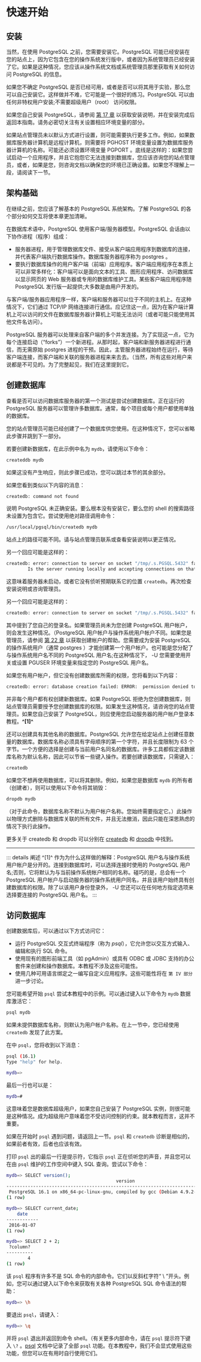 # 快速开始
## 安装
当然，在使用 PostgreSQL 之前，您需要安装它。PostgreSQL 可能已经安装在您的站点上，因为它包含在您的操作系统发行版中，或者因为系统管理员已经安装了它。如果是这种情况，您应该从操作系统文档或系统管理员那里获取有关如何访问 PostgreSQL 的信息。

如果您不确定 PostgreSQL 是否已经可用，或者是否可以将其用于实验，那么您可以自己安装它。这样做并不难，它可能是一个很好的练习。PostgreSQL 可以由任何非特权用户安装;不需要超级用户（root） 访问权限。

如果您自己安装 PostgreSQL，请参阅 [第 17 章](#) 以获取安装说明，并在安装完成后返回本指南。请务必密切关注有关设置相应环境变量的部分。

如果站点管理员未以默认方式进行设置，则可能需要执行更多工作。例如，如果数据库服务器计算机是远程计算机，则需要将 PGHOST 环境变量设置为数据库服务器计算机的名称。可能还必须设置环境变量 PGPORT 。底线是这样的：如果您尝试启动一个应用程序，并且它抱怨它无法连接到数据库，您应该咨询您的站点管理员，或者，如果是您，则咨询文档以确保您的环境已正确设置。如果您不理解上一段，请阅读下一节。

## 架构基础
在继续之前，您应该了解基本的 PostgreSQL 系统架构。了解 PostgreSQL 的各个部分如何交互将使本章更加清晰。

在数据库术语中，PostgreSQL 使用客户端/服务器模型。PostgreSQL 会话由以下协作进程（程序）组成：

+ 服务器进程，用于管理数据库文件、接受从客户端应用程序到数据库的连接，并代表客户端执行数据库操作。数据库服务器程序称为 postgres 。
+ 要执行数据库操作的用户客户端（前端）应用程序。客户端应用程序在本质上可以非常多样化：客户端可以是面向文本的工具、图形应用程序、访问数据库以显示网页的 Web 服务器或专用的数据库维护工具。某些客户端应用程序随 PostgreSQL 发行版一起提供;大多数是由用户开发的。

与客户端/服务器应用程序一样，客户端和服务器可以位于不同的主机上。在这种情况下，它们通过 TCP/IP 网络连接进行通信。应记住这一点，因为在客户端计算机上可以访问的文件在数据库服务器计算机上可能无法访问（或者可能只能使用其他文件名访问）。

PostgreSQL 服务器可以处理来自客户端的多个并发连接。为了实现这一点，它为每个连接启动（“forks”）一个新进程。从那时起，客户端和新服务器进程进行通信，而无需原始 postgres 进程的干预。因此，主管服务器进程始终在运行，等待客户端连接，而客户端和关联的服务器进程来来去去。（当然，所有这些对用户来说都是不可见的。为了完整起见，我们在这里提到它。

## 创建数据库
查看是否可以访问数据库服务器的第一个测试是尝试创建数据库。正在运行的 PostgreSQL 服务器可以管理许多数据库。通常，每个项目或每个用户都使用单独的数据库。

您的站点管理员可能已经创建了一个数据库供您使用。在这种情况下，您可以省略此步骤并跳到下一部分。

若要创建新数据库，在此示例中名为 `mydb`，请使用以下命令：
```bash
createddb mydb
```
如果这没有产生响应，则此步骤已成功，您可以跳过本节的其余部分。

如果您看到类似以下内容的消息：
```bash
createdb: command not found
```
说明 PostgreSQL 未正确安装。要么根本没有安装它，要么您的 shell 的搜索路径未设置为包含它。尝试使用绝对路径调用命令：
```bash
/usr/local/pgsql/bin/createdb mydb
```
站点上的路径可能不同。请与站点管理员联系或查看安装说明以更正情况。

另一个回应可能是这样的：
```bash
createdb: error: connection to server on socket "/tmp/.s.PGSQL.5432" failed: No such file or directory
        Is the server running locally and accepting connections on that socket?
```
这意味着服务器未启动，或者它没有侦听预期联系它的位置 `createdb`。再次检查安装说明或咨询管理员。

另一个回应可能是这样的：
```bash
createdb: error: connection to server on socket "/tmp/.s.PGSQL.5432" failed: FATAL:  role "joe" does not exist
```
其中提到了您自己的登录名。如果管理员尚未为您创建 PostgreSQL 用户帐户，则会发生这种情况。（PostgreSQL 用户帐户与操作系统用户帐户不同。如果您是管理员，请参阅 [第 22 章](#) 以获取创建帐户的帮助。您需要成为安装 PostgreSQL 的操作系统用户（通常 postgres ）才能创建第一个用户帐户。也可能是您分配了与操作系统用户名不同的 PostgreSQL 用户名;在这种情况下， -U 您需要使用开关或设置 PGUSER 环境变量来指定您的 PostgreSQL 用户名。

如果您有用户帐户，但它没有创建数据库所需的权限，您将看到以下内容：
```bash
createdb: error: database creation failed: ERROR:  permission denied to create database
```
并非每个用户都有权创建新数据库。如果 PostgreSQL 拒绝为您创建数据库，则站点管理员需要授予您创建数据库的权限。如果发生这种情况，请咨询您的站点管理员。如果您自己安装了 PostgreSQL，则应使用您启动服务器的用户帐户登录本教程。**^[1]^**

还可以创建具有其他名称的数据库。PostgreSQL 允许您在给定站点上创建任意数量的数据库。数据库名称必须具有字母顺序的第一个字符，并且长度限制为 63 个字节。一个方便的选择是创建与当前用户名同名的数据库。许多工具都假定该数据库名称为默认名称，因此可以节省一些键入操作。若要创建该数据库，只需键入：
```bash
createdb
```
如果您不想再使用数据库，可以将其删除。例如，如果您是数据库 `mydb` 的所有者（创建者），则可以使用以下命令将其销毁：
```bash
dropdb mydb
```
（对于此命令，数据库名称不默认为用户帐户名称。您始终需要指定它。）此操作以物理方式删除与数据库关联的所有文件，并且无法撤消，因此只能在深思熟虑的情况下执行此操作。

更多关于 createdb 和 dropdb 可以分别在 [createdb](https://www.postgresql.org/docs/16/app-createdb.html) 和 [dropdb](https://www.postgresql.org/docs/16/app-dropdb.html) 中找到。

---
::: details 阐述
^[1]^ 作为为什么这样做的解释：PostgreSQL 用户名与操作系统用户帐户是分开的。连接到数据库时，可以选择连接时使用的 PostgreSQL 用户名;否则，它将默认为与当前操作系统帐户相同的名称。碰巧的是，总会有一个 PostgreSQL 用户帐户与启动服务器的操作系统用户同名，并且该用户始终具有创建数据库的权限。除了以该用户身份登录外， -U 您还可以在任何地方指定选项来选择要连接的 PostgreSQL 用户名。
:::

## 访问数据库
创建数据库后，可以通过以下方式访问它：
+ 运行 PostgreSQL 交互式终端程序（称为 *psql*），它允许您以交互方式输入、编辑和执行 SQL 命令。
+ 使用现有的图形前端工具（如 pgAdmin）或具有 ODBC 或 JDBC 支持的办公套件来创建和操作数据库。本教程不涉及这些可能性。
+ 使用几种可用语言绑定之一编写自定义应用程序。这些可能性将在 `第 IV 部分` 进一步讨论。

您可能希望开始 `psql` 尝试本教程中的示例。可以通过键入以下命令为 `mydb` 数据库激活它：
```bash
psql mydb
```
如果未提供数据库名称，则默认为用户帐户名称。在上一节中，您已经使用 `createdb` 发现了此方案。

在中 `psql`，您将收到以下消息：
```bash
psql (16.1)
Type "help" for help.

mydb=>
```
最后一行也可以是：
```bash
mydb=#
```
这意味着您是数据库超级用户，如果您自己安装了 PostgreSQL 实例，则很可能是这种情况。成为超级用户意味着您不受访问控制的约束。就本教程而言，这并不重要。

如果在开始时 `psql` 遇到问题，请返回上一节。`psql` 和 `createdb` 诊断是相似的，如果前者有效，后者也应该有效。

打印 `psql` 出的最后一行是提示符，它指示 `psql` 正在侦听您的声音，并且您可以在由 `psql` 维护的工作空间中键入 SQL 查询。尝试以下命令：
```bash
mydb=> SELECT version();
                                         version
-------------------------------------------------------------------​-----------------------
 PostgreSQL 16.1 on x86_64-pc-linux-gnu, compiled by gcc (Debian 4.9.2-10) 4.9.2, 64-bit
(1 row)

mydb=> SELECT current_date;
    date
------------
 2016-01-07
(1 row)

mydb=> SELECT 2 + 2;
 ?column?
----------
        4
(1 row)
```
该 `psql` 程序有许多不是 SQL 命令的内部命令。它们以反斜杠字符“ \ ”开头。例如，您可以通过键入以下命令来获取有关各种 PostgreSQL SQL 命令语法的帮助：
```bash
mydb=> \h
```
要退出 `psql`，请键入：
```bash
mydb=> \q
```
并将 `psql` 退出并返回到命令 shell。（有关更多内部命令，请在 `psql` 提示符下键入 `\?` 。[psql](https://www.postgresql.org/docs/16/app-psql.html) 文档中记录了全部 `psql` 功能。在本教程中，我们不会显式使用这些功能，但您可以在有用时自行使用它们。